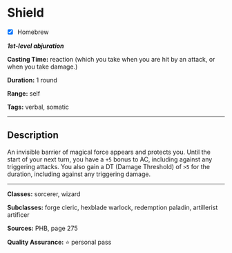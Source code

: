 # Shield

- [x] Homebrew

***1st-level abjuration***

**Casting Time:** reaction (which you take when you are hit by an attack, or when you take damage.)

**Duration:** 1 round

**Range:** self

**Tags:** verbal, somatic

---

## Description
An invisible barrier of magical force appears and protects you.
Until the start of your next turn, you have a `+5` bonus to AC, including against any triggering attacks.
You also gain a DT (Damage Threshold) of `>5` for the duration, including against any triggering damage.

---

**Classes:** sorcerer, wizard

**Subclasses:** forge cleric, hexblade warlock, redemption paladin, artillerist artificer

**Sources:** PHB, page 275

**Quality Assurance:** :star: personal pass

